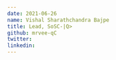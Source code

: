 ```yaml
---
date: 2021-06-26
name: Vishal Sharathchandra Bajpe
title: Lead, SoSC-|Q>
github: mrvee-qC
twitter:  
linkedin:  
---
```

